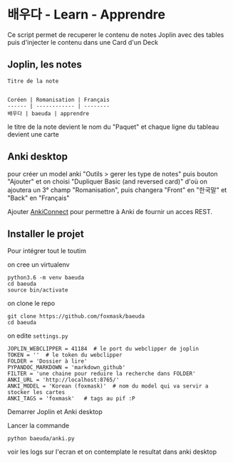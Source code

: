 # 배우다 - Learn - Apprendre

Ce script permet de recuperer le contenu de notes Joplin avec des tables puis d'injecter le contenu dans une Card d'un Deck


## Joplin, les notes


```
Titre de la note


Coréen | Romanisation | Français
------ | ------------ | --------
배우다 | baeuda | apprendre

```

le titre de la note devient le nom du "Paquet" et chaque ligne du tableau devient une carte

## Anki desktop

pour créer un model anki "Outils > gerer les type de notes" puis bouton "Ajouter"   et on choisi "Dupliquer Basic (and reversed card)" d'où on ajoutera un 3° champ "Romanisation", puis changera "Front" en "한국말" et "Back" en "Français" 

Ajouter [AnkiConnect](https://foosoft.net/projects/anki-connect/index.html#installation) pour permettre à Anki de fournir un acces REST.


## Installer le projet

Pour intégrer tout le toutim 

on cree un virtualenv

```
python3.6 -m venv baeuda
cd baeuda
source bin/activate
```

on clone le repo

```
git clone https://github.com/foxmask/baeuda
cd baeuda
```

on edite `settings.py`

```
JOPLIN_WEBCLIPPER = 41184  # le port du webclipper de joplin
TOKEN = ''  # le token du webclipper
FOLDER = 'Dossier à lire'
PYPANDOC_MARKDOWN = 'markdown_github'
FILTER = 'une chaine pour reduire la recherche dans FOLDER'
ANKI_URL = 'http://localhost:8765/'
ANKI_MODEL = 'Korean (foxmask)'  # nom du model qui va servir a stocker les cartes
ANKI_TAGS = 'foxmask'   # tags au pif :P
```

Demarrer Joplin et Anki desktop

Lancer la commande 

```
python baeuda/anki.py 
```

voir les logs sur l'ecran et on contemplate le resultat dans anki desktop
